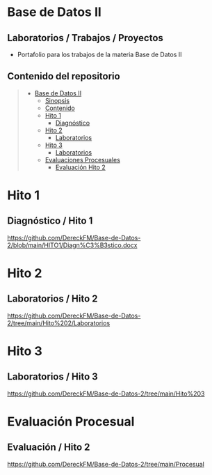 # Base de Datos II

## Laboratorios / Trabajos / Proyectos 

* Portafolio para los trabajos de la materia Base de Datos II

## Contenido del repositorio

> * [Base de Datos II](#Base-de-Datos-II)
>   * [Sinopsis](#Laboratorios--Trabajos--Proyectos)
>   * [Contenido](#Contenido-del-repositorio)
>   * [Hito 1](#Hito-1)
>     * [Diagnóstico](#Diagnóstico--Hito-1)
>   * [Hito 2](#Hito-2)
>     * [Laboratorios](#Laboratorios--Hito-2)
>   * [Hito 3](#Hito-3)
>     * [Laboratorios](#Laboratorios--Hito-3)
>   * [Evaluaciones Procesuales](#Evaluación-Procesual)
>     * [Evaluación Hito 2](#Evaluación--Hito-2)

# Hito 1

## Diagnóstico / Hito 1
https://github.com/DereckFM/Base-de-Datos-2/blob/main/HITO1/Diagn%C3%B3stico.docx

# Hito 2

## Laboratorios / Hito 2

https://github.com/DereckFM/Base-de-Datos-2/tree/main/Hito%202/Laboratorios

# Hito 3

## Laboratorios / Hito 3

https://github.com/DereckFM/Base-de-Datos-2/tree/main/Hito%203

# Evaluación Procesual

## Evaluación / Hito 2

https://github.com/DereckFM/Base-de-Datos-2/tree/main/Procesual
